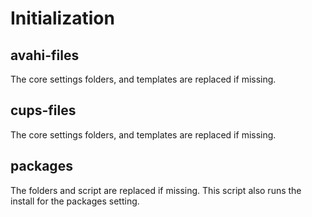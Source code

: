 # Initialization

## avahi-files

The core settings folders, and templates are replaced if missing.

## cups-files

The core settings folders, and templates are replaced if missing.

## packages

The folders and script are replaced if missing. This script also runs the install for the packages setting.

